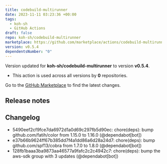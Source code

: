 ```yaml
---
title: codebuild-multirunner
date: 2023-11-11 03:23:36 +00:00
tags:
  - koh-sh
  - GitHub Actions
draft: false
repo: koh-sh/codebuild-multirunner
marketplace: https://github.com/marketplace/actions/codebuild-multirunner
version: v0.5.4
dependentsNumber: "0"
---
```



Version updated for **koh-sh/codebuild-multirunner** to version **v0.5.4**.
- This action is used across all versions by **0** repositories.

Go to the [GitHub Marketplace](https://github.com/marketplace/actions/codebuild-multirunner) to find the latest changes.

## Release notes

## Changelog
* 5490eef2cf9fce7da6972d1a0d69c297fb5d90ec: chore(deps): bump github.com/fatih/color from 1.15.0 to 1.16.0 (@dependabot[bot])
* e37b66b9624ff67b385dd7f4a1dd86a6d28a24d7: chore(deps): bump github.com/spf13/cobra from 1.7.0 to 1.8.0 (@dependabot[bot])
* 128fb1baaa3ba9873aa46577a9fafc2c2c4942c7: chore(deps): bump the aws-sdk group with 3 updates (@dependabot[bot])


